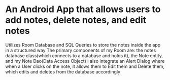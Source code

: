 # An Android App that allows users to add notes, delete notes, and edit notes
  Utilizes Room Database and SQL Queries to store the notes inside the app in a structured way
  The primary components of my Room are: the notes database class(which connects to a database and holds it), the Note entity, and my Note Dao(Data Access Object)
  I also integrate an Alert Dialog where when a User clicks on the note, it allows them to Edit them and Delete them, which edits and deletes from the database accordingly
